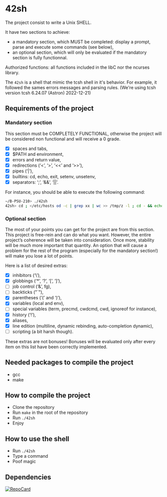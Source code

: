 # 42sh

The project consist to write a Unix SHELL.

It have two sections to achieve:

- a mandatory section, which MUST be completed: display a prompt, parse and execute some commands (see below),
- an optional section, which will only be evaluated if the mandatory section is fully functionnal.

Authorized functions: all functions included in the libC nor the ncurses library.

The `42sh` is a shell that mimic the tcsh shell in it's behavior. For example, it followed the sames errors messages and parsing rules.
(We're using tcsh version tcsh 6.24.07 (Astron) 2022-12-21)

## Requirements of the project

### Mandatory section

This section must be COMPLETELY FUNCTIONAL, otherwise the project will be considered non functional and will receive a 0 grade.

- [x] spaces and tabs,
- [x] $PATH and environment,
- [x] errors and return value,
- [x] redirections (‘<’, ‘>’, ‘<<’ and ‘>>’),
- [x] pipes (‘|’),
- [x] builtins: cd, echo, exit, setenv, unsetenv,
- [x] separators: ‘;’, ‘&&’, ‘||’.

For instance, you should be able to execute the following command:

```bash
∼/B-PSU-210> ./42sh
42sh> cd ; </etc/hosts od -c | grep xx | wc >> /tmp/z -l ; cd - && echo “OK”
```

### Optional section

The most of your points you can get for the project are from this section.
This project is free-rein and can do what you want. However, the entire project’s coherence will be taken into
consideration.
Once more, stability will be much more important that quantity. An option that will cause a problem for the rest of the program (especially for the mandatory section!) will make you lose a lot of points.

Here is a list of desired extras:

- [x] inhibitors (‘\’),
- [x] globbings (‘*’, ‘?’, ‘[’, ’]’),
- [ ] job control (‘&’, fg),
- [ ] backticks ("\`"),
- [x] parentheses (‘(’ and ‘)’),
- [x] variables (local and env),
- [ ] special variables (term, precmd, cwdcmd, cwd, ignoreof for instance),
- [x] history (‘!’),
- [x] aliases,
- [x] line edition (multiline, dynamic rebinding, auto-completion dynamic),
- [ ] scripting (a bit harsh though).

These extras are not bonuses! Bonuses will be evaluated only after every item on this list have been correctly implemented.

## Needed packages to compile the project

* gcc
* make

## How to compile the project

* Clone the repository
* Run `make` in the root of the repository
* Run `./42sh`
* Enjoy

## How to use the shell

* Run `./42sh`
* Type a command
* Poof magic

## Dependencies

[![RepoCard](https://github-readme-stats.vercel.app/api/pin/?username=neo-jgrec&repo=mars-lib&theme=dark&border_radius=8&hide_border=true)](https://github.com/neo-jgrec/mars-lib)
